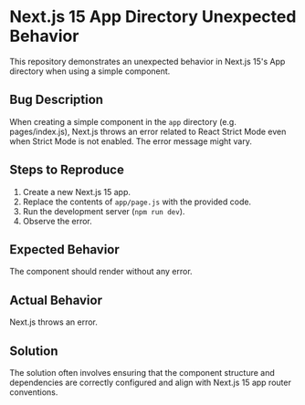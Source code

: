 # Next.js 15 App Directory Unexpected Behavior

This repository demonstrates an unexpected behavior in Next.js 15's App directory when using a simple component.

## Bug Description

When creating a simple component in the `app` directory (e.g. pages/index.js), Next.js throws an error related to React Strict Mode even when Strict Mode is not enabled. The error message might vary.

## Steps to Reproduce

1. Create a new Next.js 15 app.
2. Replace the contents of `app/page.js` with the provided code.
3. Run the development server (`npm run dev`).
4. Observe the error.

## Expected Behavior

The component should render without any error.

## Actual Behavior

Next.js throws an error.

## Solution

The solution often involves ensuring that the component structure and dependencies are correctly configured and align with Next.js 15 app router conventions.